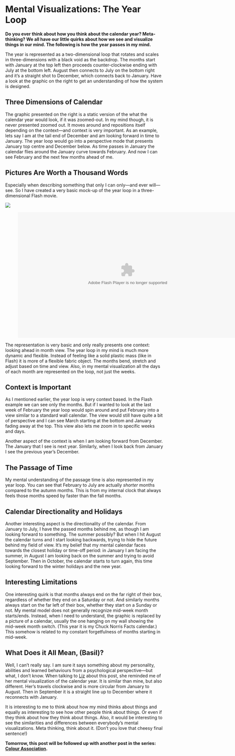 # Mental Visualizations: The Year Loop

**Do you ever think about how you think about the calendar year? Meta-thinking? We all have our little quirks about how we see and visualize things in our mind. The following is how the year passes in my mind.**

The year is represented as a two-dimensional loop that rotates and scales in three-dimensions with a black void as the backdrop. The months start with January at the top left then proceeds counter-clockwise ending with July at the bottom left. August then connects to July on the bottom right and it’s a straight shot to December, which connects back to January. Have a look at the graphic on the right to get an understanding of how the system is designed.

## Three Dimensions of Calendar

The graphic presented on the right is a static version of the what the calendar year would look, if it was zoomed-out. In my mind though, it is never presented zoomed out. It moves around and repositions itself depending on the context—and context is very important. As an example, lets say I am at the tail end of December and am looking forward in time to January. The year loop would go into a perspective mode that presents January top centre and December below. As time passes in January the calendar flies around the January curve towards February. And now I can see February and the next few months ahead of me.

## Pictures Are Worth a Thousand Words

Especially when describing something that only I can only—and ever will—see. So I have created a very basic mock-up of the year loop in a three-dimensional Flash movie.

![]({{"img2"|env}}/articles/year-loop/year-loop.png)

<div>
	<figure style="text-align:center; background-color:#000;">
		<embed src="{{"img2"|env}}/articles/year-loop/year-loop.swf" type="application/x-shockwave-flash" allowscriptaccess="always" width="700" height="400">
	</figure>
</div>

The representation is very basic and only really presents one context: looking ahead in month view. The year loop in my mind is much more dynamic and flexible. Instead of feeling like a solid plastic mass (like in Flash) it is more of a flexible fabric object. The months bend, stretch and adjust based on time and view. Also, in my mental visualization all the days of each month are represented on the loop, not just the weeks.

## Context is Important

As I mentioned earlier, the year loop is very context based. In the Flash example we can see only the months. But if I wanted to look at the last week of February the year loop would spin around and put February into a view similar to a standard wall calendar. The view would still have quite a bit of perspective and I can see March starting at the bottom and January fading away at the top. This view also lets me zoom in to specific weeks and days.

Another aspect of the context is when I am looking forward from December. The January that I see is next year. Similarly, when I look back from January I see the previous year’s December.

## The Passage of Time

My mental understanding of the passage time is also represented in my year loop. You can see that February to July are actually *shorter* months compared to the autumn months. This is from my internal clock that always feels those months speed by faster than the fall months.

## Calendar Directionality and Holidays

Another interesting aspect is the directionality of the calendar. From January to July, I have the passed months behind me, as though I am looking forward to something. The summer possibly? But when I hit August the calendar turns and I start looking backwards, trying to hide the future behind my field of view. It’s my belief that my mental calendar faces towards the closest holiday or time-off period: in January I am facing the summer, in August I am looking back on the summer and trying to avoid September. Then in October, the calendar starts to turn again, this time looking forward to the winter holidays and the new year.

## Interesting Limitations

One interesting quirk is that months always end on the far right of their box, regardless of whether they end on a Saturday or not. And similarly months always start on the far left of their box, whether they start on a Sunday or not. My mental model does not generally recognize mid-week month starts/ends. Instead, when I need to understand, the graphic is replaced by a picture of a calendar, usually the one hanging on my wall showing the mid-week month switch. (This year it is my Chuck Norris Facts calendar.) This somehow is related to my constant forgetfulness of months starting in mid-week.

## What Does it All Mean, (Basil)?

Well, I can’t really say. I am sure it says something about my personality, abilities and learned behaviours from a psychological perspective—but what, I don’t know. When talking to [Liz](http://lizkerrison.ca) about this post, she reminded me of her mental visualization of the calendar year. It is similar than mine, but also different. Her’s travels clockwise and is more circular from January to August. Then in September it is a straight line up to December where it reconnects with January.

It is interesting to me to think about how my mind thinks about things and equally as interesting to see how other people think about things. Or even if they think about how they think about things. Also, it would be interesting to see the similarities and differences between everybody’s mental visualizations. Meta thinking, think about it. (Don’t you love that cheesy final sentence!)

**Tomorrow, this post will be followed up with another post in the series: [Colour Association](/articles/mental-visualizations-colour-association/).**
